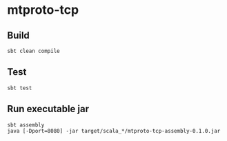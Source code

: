 # mtproto-tcp

## Build
```shell script
sbt clean compile
```

## Test
```shell script
sbt test
```

## Run executable jar
```shell script
sbt assembly
java [-Dport=8080] -jar target/scala_*/mtproto-tcp-assembly-0.1.0.jar
```
